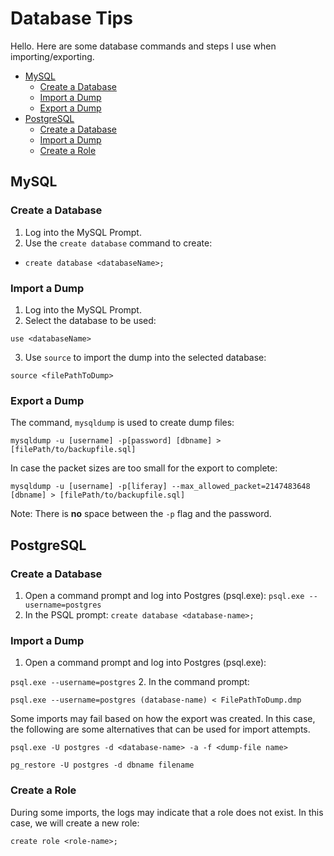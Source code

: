 Database Tips
====
Hello.  Here are some database commands and steps I use when importing/exporting.

- [MySQL](#mysql)
  * [Create a Database](#create-a-database)
  * [Import a Dump](#import-a-dump)
  * [Export a Dump](#export-a-dump)
- [PostgreSQL](#postgresql)
  * [Create a Database](#create-a-database-1)
  * [Import a Dump](#import-a-dump-1)
  * [Create a Role](#create-a-role)

MySQL
-----
### Create a Database
1. Log into the MySQL Prompt.
2. Use the `create database` command to create:
* `create database <databaseName>;`

### Import a Dump

1. Log into the MySQL Prompt.
2. Select the database to be used:

`use <databaseName>`

3. Use `source` to import the dump into the selected database:

`source <filePathToDump>`

### Export a Dump
The command, `mysqldump` is used to create dump files:

`mysqldump -u [username] -p[password] [dbname] > [filePath/to/backupfile.sql]`

In case the packet sizes are too small for the export to complete:

`mysqldump -u [username] -p[liferay] --max_allowed_packet=2147483648 [dbname] > [filePath/to/backupfile.sql]`

Note: There is **no** space between the `-p` flag and the password.


PostgreSQL
-----

### Create a Database
1. Open a command prompt and log into Postgres (psql.exe):
`psql.exe --username=postgres`
2. In the PSQL prompt:
`create database <database-name>;`

### Import a Dump
1. Open a command prompt and log into Postgres (psql.exe):

`psql.exe --username=postgres`
2. In the command prompt:

`psql.exe --username=postgres (database-name) < FilePathToDump.dmp`

Some imports may fail based on how the export was created.  In this case, the following are some alternatives that can be used for import attempts.

```
psql.exe -U postgres -d <database-name> -a -f <dump-file name>

pg_restore -U postgres -d dbname filename
```

### Create a Role
During some imports, the logs may indicate that a role does not exist.  In this case, we will create a new role:

`create role <role-name>;`
